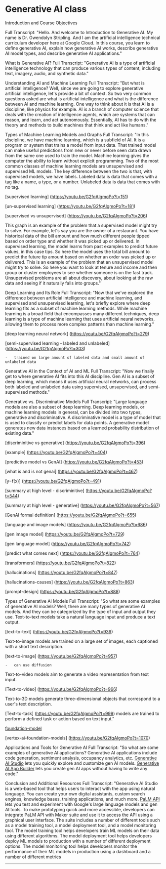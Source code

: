 # Generative AI class

Introduction and Course Objectives

Full Transcript: "Hello. And welcome to Introduction to Generative AI. My name is Dr. Gwendolyn Stripling. And I am the artificial intelligence technical curriculum developer here at Google Cloud. In this course, you learn to define generative AI, explain how generative AI works, describe generative AI model types, and describe generative AI applications."

What is Generative AI?
Full Transcript: "Generative AI is a type of artificial intelligence technology that can produce various types of content, including text, imagery, audio, and synthetic data."

Understanding AI and Machine Learning
Full Transcript: "But what is artificial intelligence? Well, since we are going to explore generative artificial intelligence, let's provide a bit of context. So two very common questions asked are what is artificial intelligence and what is the difference between AI and machine learning. One way to think about it is that AI is a discipline, like physics for example. AI is a branch of computer science that deals with the creation of intelligence agents, which are systems that can reason, and learn, and act autonomously. Essentially, AI has to do with the theory and methods to build machines that think and act like humans."

Types of Machine Learning Models and Graphs
Full Transcript: "In this discipline, we have machine learning, which is a subfield of AI. It is a program or system that trains a model from input data. That trained model can make useful predictions from new or never before seen data drawn from the same one used to train the model. Machine learning gives the computer the ability to learn without explicit programming. Two of the most common classes of machine learning models are unsupervised and supervised ML models. The key difference between the two is that, with supervised models, we have labels. Labeled data is data that comes with a tag like a name, a type, or a number. Unlabeled data is data that comes with no tag.

[supervised learning] (https://youtu.be/G2fqAlgmoPo?t=151)

[un-supervised learning] (https://youtu.be/G2fqAlgmoPo?t=181)

[supervised vs unsupervised] (https://youtu.be/G2fqAlgmoPo?t=206)

This graph is an example of the problem that a supervised model might try to solve. For example, let's say you are the owner of a restaurant. You have historical data of the bill amount and how much different people tipped based on order type and whether it was picked up or delivered. In supervised learning, the model learns from past examples to predict future values, in this case tips. So here the model uses the total bill amount to predict the future tip amount based on whether an order was picked up or delivered. This is an example of the problem that an unsupervised model might try to solve. So here you want to look at tenure and income and then group or cluster employees to see whether someone is on the fast track. Unsupervised problems are all about discovery, about looking at the raw data and seeing if it naturally falls into groups."

Deep Learning and Its Role
Full Transcript: "Now that we've explored the difference between artificial intelligence and machine learning, and supervised and unsupervised learning, let's briefly explore where deep learning fits as a subset of machine learning methods. While machine learning is a broad field that encompasses many different techniques, deep learning is a type of machine learning that uses artificial neural networks, allowing them to process more complex patterns than machine learning."

[deep learning neural network] (https://youtu.be/G2fqAlgmoPo?t=279)

[semi-supervised learning - labeled and unlabeled] (https://youtu.be/G2fqAlgmoPo?t=303)

    -   trained on large amount of labeled data and small amount of unlabeled data

Generative AI in the Context of AI and ML
Full Transcript: "Now we finally get to where generative AI fits into this AI discipline. Gen AI is a subset of deep learning, which means it uses artificial neural networks, can process both labeled and unlabeled data using supervised, unsupervised, and semi-supervised methods."

Generative vs. Discriminative Models
Full Transcript: "Large language models are also a subset of deep learning. Deep learning models, or machine learning models in general, can be divided into two types, generative and discriminative. A discriminative model is a type of model that is used to classify or predict labels for data points. A generative model generates new data instances based on a learned probability distribution of existing data."

[discriminitive vs generative] (https://youtu.be/G2fqAlgmoPo?t=396)

[example] (https://youtu.be/G2fqAlgmoPo?t=404)

[predictive model vs GenAI] (https://youtu.be/G2fqAlgmoPo?t=453)

[what is and is not genai] (https://youtu.be/G2fqAlgmoPo?t=467)

[y=f(x)] (https://youtu.be/G2fqAlgmoPo?t=491)

[summary at high level - discriminitive] (https://youtu.be/G2fqAlgmoPo?t=544)

[summary at high level - generative] (https://youtu.be/G2fqAlgmoPo?t=567)

[GenAI formal definition] (https://youtu.be/G2fqAlgmoPo?t=655)

[language and image models] (https://youtu.be/G2fqAlgmoPo?t=686)

[gen image model] (https://youtu.be/G2fqAlgmoPo?t=729)

[gen language model] (https://youtu.be/G2fqAlgmoPo?t=742)

[predict what comes next] (https://youtu.be/G2fqAlgmoPo?t=764)

[transformers] (https://youtu.be/G2fqAlgmoPo?t=822)

[hallucinations] (https://youtu.be/G2fqAlgmoPo?t=847)

[hallucinations-causes] (https://youtu.be/G2fqAlgmoPo?t=863)

[prompt-design] (https://youtu.be/G2fqAlgmoPo?t=888)

Types of Generative AI Models
Full Transcript: "So what are some examples of generative AI models? Well, there are many types of generative AI models. And they can be categorized by the type of input and output they use. Text-to-text models take a natural language input and produce a text output. 

[text-to-text] (https://youtu.be/G2fqAlgmoPo?t=939)

Text-to-image models are trained on a large set of images, each captioned with a short text description. 

[text-to-image] (https://youtu.be/G2fqAlgmoPo?t=957)

    -   can use diffusion

Text-to-video models aim to generate a video representation from text input.

[Text-to-video] (https://youtu.be/G2fqAlgmoPo?t=966)


 Text-to-3D models generate three-dimensional objects that correspond to a user's text description. 
 
 [Text-to-task] (https://youtu.be/G2fqAlgmoPo?t=999) models are trained to perform a defined task or action based on text input."

[foundation-model](https://youtu.be/G2fqAlgmoPo?t=1028)

[vertex-ai-foundation-models] (https://youtu.be/G2fqAlgmoPo?t=1070)

Applications and Tools for Generative AI
Full Transcript: "So what are some examples of generative AI applications? Generative AI applications include code generation, sentiment analysis, occupancy analytics, etc. [Generative AI Studio](https://youtu.be/G2fqAlgmoPo?t=1186) lets you quickly explore and customize gen AI models. [Generative AI App Builder](https://youtu.be/G2fqAlgmoPo?t=1225) lets you create gen AI apps without having to write any code."

Conclusion and Additional Resources
Full Transcript: "Generative AI Studio is a web-based tool that helps users to interact with the app using natural language. You can create your own digital assistants, custom search engines, knowledge bases, training applications, and much more. [PaLM API](https://youtu.be/G2fqAlgmoPo?t=1270) lets you test and experiment with Google's large language models and gen AI tools. To make prototyping quick and more accessible, developers can integrate PaLM API with Maker suite and use it to access the API using a graphical user interface. The suite includes a number of different tools such as a model training tool, a model deployment tool, and a model monitoring tool. The model training tool helps developers train ML models on their data using different algorithms. The model deployment tool helps developers deploy ML models to production with a number of different deployment options. The model monitoring tool helps developers monitor the performance of their ML models in production using a dashboard and a number of different metrics

***

